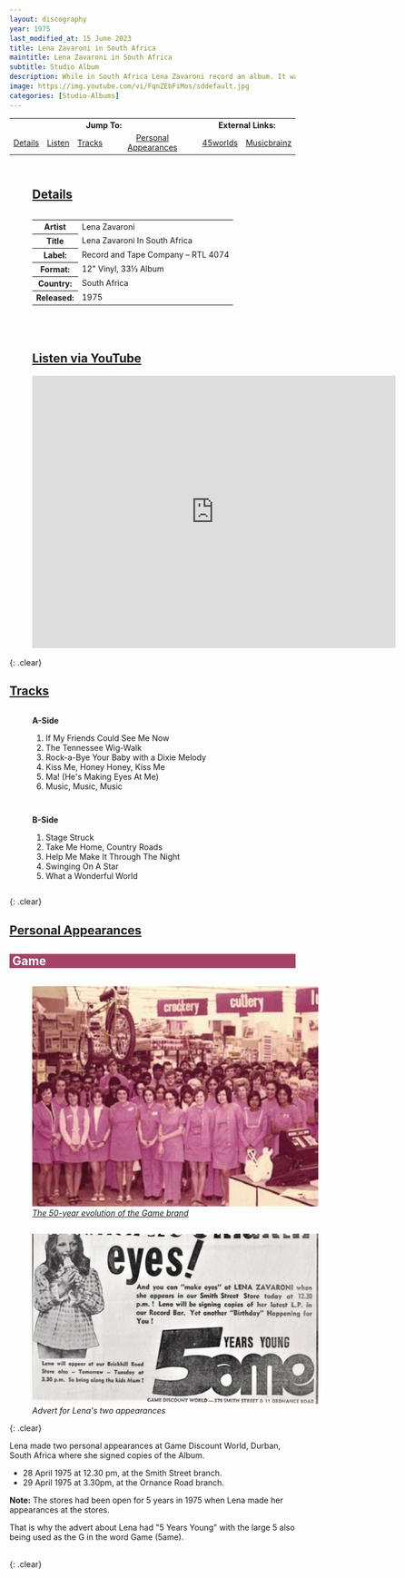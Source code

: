 ```yaml
---
layout: discography
year: 1975
last_modified_at: 15 June 2023
title: Lena Zavaroni in South Africa
maintitle: Lena Zavaroni in South Africa
subtitle: Studio Album
description: While in South Africa Lena Zavaroni record an album. It was released in South Africa by the Record and Tape Company in 1975 to coincided with her trip to South Africa.
image: https://img.youtube.com/vi/FqnZEbFiMos/sddefault.jpg
categories: [Studio-Albums]
---
```


<table>
<tr align="center">
<th colspan="4">Jump To:</th>
<th  colspan="2">External Links:</th>
</tr>

<tr align="center">
<td><a href="#details">Details</a></td>
<td><a href="#listen-via-youtube">Listen</a></td>
<td><a href="#tracks">Tracks</a></td>
<td><a href="#personal-appearances">Personal Appearances</a></td>
<td><a class="external-link" href="https://www.45worlds.com/vinyl/album/rtl4074">45worlds</a></td>
<td><a class="external-link" href="https://musicbrainz.org/release-group/1c0d6cd0-ec1e-4bac-82b1-213c383d13b0">Musicbrainz</a></td>
</tr>
</table>

<figure class="fig1">
<h2 id="details"><a href="#details">Details</a></h2>
<figcaption>
<table>
<tr><th>Artist</th><td>Lena Zavaroni</td></tr>
<tr><th>Title</th><td>Lena Zavaroni In South Africa</td></tr>
<tr><th>Label:</th><td>Record and Tape Company – RTL 4074</td></tr>
<tr><th>Format:</th><td>12" Vinyl, 33⅓ Album</td></tr>
<tr><th>Country:</th><td>South Africa</td></tr>
<tr><th>Released:</th><td>1975</td></tr>
</table>
</figcaption>
</figure>

<figure class="fig2">
<h2  id="listen-via-youtube"><a href="#listen-via-youtube">Listen via YouTube</a></h2>
<div class="responsive-video"><iframe width="640px" height="480px" src="https://www.youtube.com/embed/FqnZEbFiMos?rel=0&showinfo=1" frameborder="0" allowfullscreen=""></iframe></div>
</figure>

{: .clear}

<h2 id="tracks"><a href="#tracks">Tracks</a></h2>
<figure class="fig1">
<strong>A-Side</strong>
<ol>
<li>If My Friends Could See Me Now</li>
<li>The Tennessee Wig-Walk</li>
<li>Rock-a-Bye Your Baby with a Dixie Melody</li>
<li>Kiss Me, Honey Honey, Kiss Me</li>
<li>Ma! (He's Making Eyes At Me)</li>
<li>Music, Music, Music</li>
</ol>
</figure>

<figure class="fig2">
<strong>B-Side</strong>
<ol>
<li>Stage Struck</li>
<li>Take Me Home, Country Roads</li>
<li>Help Me Make It Through The Night</li>
<li>Swinging On A Star</li>
<li>What a Wonderful World</li>
</ol>
</figure>

{: .clear}

<h2 id="personal-appearances"><a href="#personal-appearances">Personal Appearances</a></h2>
<h2 style="background-color:#a44268; color:#ffffff; padding-left:5px;">Game</h2>

<figure class="fig1">
<img src="/assets/images/locations/Game-563078.jpg" class="full-width" alt="The 50-year evolution of the Game brand" />
<cite><a class="external-link" href="https://www.bizcommunity.com/Article/196/182/205556.html">The 50-year evolution of the Game brand</a></cite>
</figure>

<figure class="fig2">
<img src="/assets/images/newspapers/natal-mercury.png" class="full-width" alt="Advert for Lena Zavaroni's two appearances at the Game Discount World, Durban, South Africa" />
<cite>Advert for Lena's two appearances</cite>
</figure>

{: .clear}

Lena made two personal appearances at Game Discount World, Durban, South Africa where she signed copies of the Album.
* 28 April 1975 at 12.30 pm, at the Smith Street branch.
* 29 April 1975 at 3.30pm, at the Ornance Road branch.

**Note:** The stores had been open for 5 years in 1975 when Lena made her appearances at the stores.

That is why the advert about Lena had "5 Years Young" with the large 5 also being used as the G in the word Game (5ame).

<br />{: .clear}

<style>
.split {border-top: solid 5px #4B90B1;}

.fig1 {float:left; width:49%;}

.fig2 {float:right; width:49%;}

figcaption {float:left; width:100%;}

@media screen and (orientation:portrait) {
.fig1, .fig2 {float:left; width:100%;}
figcaption {float:left; width:100%; margin-bottom: 10px;}
}
</style>
